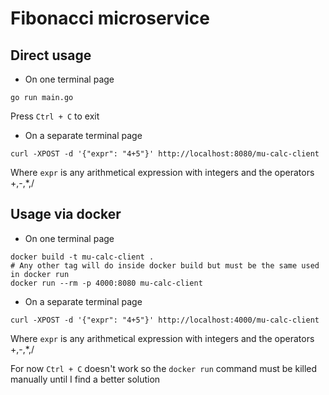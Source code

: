 # Fibonacci microservice

## Direct usage

* On one terminal page
```shell
go run main.go
```
 Press `Ctrl + C` to exit

 * On a separate terminal page
```shell
curl -XPOST -d '{"expr": "4+5"}' http://localhost:8080/mu-calc-client
```
Where `expr` is any arithmetical expression with integers and the operators +,-,*,/

## Usage via docker

* On one terminal page
```shell
docker build -t mu-calc-client . 
# Any other tag will do inside docker build but must be the same used in docker run
docker run --rm -p 4000:8080 mu-calc-client
```
* On a separate terminal page
```shell
curl -XPOST -d '{"expr": "4+5"}' http://localhost:4000/mu-calc-client
```
Where `expr` is any arithmetical expression with integers and the operators +,-,*,/

For now `Ctrl + C` doesn't work so the `docker run` command must be killed manually until I find a better solution
